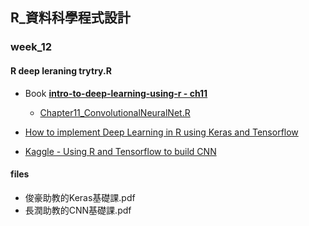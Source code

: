 ## R_資料科學程式設計

### week_12

#### R deep leraning trytry.R

- Book **[intro-to-deep-learning-using-r - ch11](https://github.com/rohanchikorde/Data-Science-books/blob/master/Deep_Learning%20Books/Introduction%20to%20Deep%20Learning%20Using%20R.pdf)**
  - [Chapter11_ConvolutionalNeuralNet.R](https://github.com/Apress/intro-to-deep-learning-using-r/blob/master/9781484227336/IntroToDeepLearningCode/Chapter11_ConvolutionalNeuralNet.R)

- [How to implement Deep Learning in R using Keras and Tensorflow](https://towardsdatascience.com/how-to-implement-deep-learning-in-r-using-keras-and-tensorflow-82d135ae4889)
- [Kaggle - Using R and Tensorflow to build CNN](https://www.kaggle.com/cd12631/using-r-and-tensorflow-to-build-cnn/notebook)


#### files

- 俊豪助教的Keras基礎課.pdf
- 長潤助教的CNN基礎課.pdf



